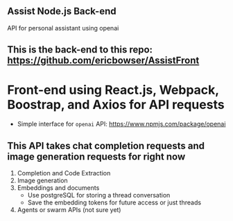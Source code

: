 ## Assist Node.js Back-end
API for personal assistant using openai

## This is the back-end to this repo: https://github.com/ericbowser/AssistFront

# Front-end using React.js, Webpack, Boostrap, and Axios for API requests
  - Simple interface for `openai` API: https://www.npmjs.com/package/openai

## This API takes chat completion requests and image generation requests for right now
1. Completion and Code Extraction
2. Image generation
3. Embeddings and documents
    - Use postgreSQL for storing a thread conversation
    - Save the embedding tokens for future access or just threads
5. Agents or swarm APIs (not sure yet)


